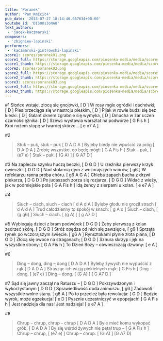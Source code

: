 ```yaml
---
title: 'Poranek'
author: 'Pan_Kmicic4'
pub_date: '2018-07-27 18:14:46.667634+00:00'
youtube_id: 'DIS08s3oNA8'
text_authors:
 - 'jacek-kaczmarski'
composers:
 - 'zbigniew-lapinski'
performers:
 - 'kaczmarski-gintrowski-lapinski'
score1: scores/poranek01.png
score1_full: https://storage.googleapis.com/piosenka-media/media/scores/poranek01.png
score1_thumb: https://storage.googleapis.com/piosenka-media/media/scores/poranek01.png.180x0_q85_upscale.png
score2: scores/poranek02.png
score2_full: https://storage.googleapis.com/piosenka-media/media/scores/poranek02.png
score2_thumb: https://storage.googleapis.com/piosenka-media/media/scores/poranek02.png.180x0_q85_upscale.png
score3: scores/poranek03.png
score3_full: https://storage.googleapis.com/piosenka-media/media/scores/poranek03.png
score3_thumb: https://storage.googleapis.com/piosenka-media/media/scores/poranek03.png.180x0_q85_upscale.png
---
```


#1
Słońce wstaje, złocą się gnojówki, [ D ]
W rosy mgle ogródki i dachówki; [ D ]
Pies przeciąga się w nastroju pieskim, [ D ]
Pijak w rowie budzi się bez kieski. [ D ]
Galant oknem zgrabnie się wymyka, [ D ]
Dmucha w żar uczeń czarnoksiężnika. [ D ]
Szewc wystawia warsztat na podwórze [ G Fis h ]
Kroi nożem stopę w twardej skórze… [ e e7 A ]

#2
>Stuk – puk, stuk – puk [ D A D A ]
>Byleby biedy nie wpuścić za próg [ D A D A ]
>Zrobię wszystko, co będę mógł: [ G A Fis h ]
>Stuk – puk, [ (e7 e) ]
>Stuk – puk. [ (G A) ]
>[ G A7 D ]

#3
Na zapleczu szynku huczą beczki, [ D G D ]
U rzeźnika pierwszy krzyk owieczki. [ D G D ]
Nad stolarnią dym z wczorajszych wiórów, [ g6 ]
W refektarzu ranna próba chóru. [ g6 A G A ]
Chleba zapach bucha z drzwi piekarza, [ D G D ]
Po judaszach zorza się rozjarza, [ D G D ]
Widać z wieży, jak w podmiejskie pola [ G A Fis h ]
Idą żeńcy z sierpami u kolan. [ e e7 A ]

#4
>Siuch – ciach, siuch – ciach [ d A d A ]
>Byleby głodu nie groził strach [ d A d A ]
>Trud całodzienny to spokój w snach: [ g A d ]
>Siuch – ciach, [ (g g6) ]
>Siuch – ciach. [ (g A) ]
>[ g A7 D ]

#5
Wybiegają dzieci z bram podwórek [ D G D ]
Żeby pierwszą z kolan zedrzeć skórę. [ D G D ]
Stróż opędza od nich się zawzięcie, [ g6 ]
Sprząta rynek po wczorajszym święcie. [ g6 A ]
Rynsztokami płynie złota piana, [ D G D ]
Złocą się owoce na straganach; [ D G D ]
Sznura skrzyp i jęk na wszystkie strony: [ G A Fis h ]
To Dzień Boży – obwieszczają dzwony: [ e A ]

#6
>Ding – dong, ding – dong [ D A D A ]
>Byleby żywych nie wypuścić z rąk [ D A D A ]
>Strasząc ich wizją piekielnych mąk: [ G Fis h ]
>Ding – dong, [ (e7 e) ]
>Ding – dong. [ (G A) ]
>[ G A7 D ]

#7
Sąd się jawny zaczął na Ratuszu – [ D G D ]
Pokrzywdzonym i wykorzystanym [ D G D ]
Sprawiedliwość doda animuszu, [ g6 ]
Zadowoli wszystkie wolne stany. [ g6 A ]
Po to przecież była rewolucja: [ G D ]
Będzie wyrok, może egzekucja! [ e D ]
Pysznie uczestniczyć w epopejach! [ G A Fis h ]
Jest nadzieja dla nas! Jest nadzieja! [ e e7 A ]

#8
>Chrup – chrup, chrup – chrup [ D A D A ]
>Byle mieć komu wykopać grób, [ D A D A ]
>By się wśród żywych nie pętał trup – [  G A Fis h ]
>Chrup – chrup, [ (e7 e) ]
>Chrup – chrup. [ (G A) ]
>[G A7 D]